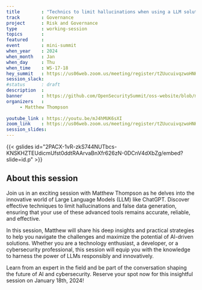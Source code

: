 ```yaml
---
title        : "Technics to limit hallucinations when using a LLM solution like ChatGPT"
track        : Governance
project      : Risk and Governance
type         : working-session
topics       : 
featured     :
event        : mini-summit
when_year    : 2024
when_month   : Jan
when_day     : Thu
when_time    : WS-17-18
hey_summit   : https://us06web.zoom.us/meeting/register/tZUucuivqzwoHNHCUYqioU_JiA7I0_B6LzSt
session_slack:
#status      : draft
description  :
banner       : https://github.com/OpenSecuritySummit/oss-website/blob/main/content/sessions/2024/mini-summits/Jan/banners/Technics%20to%20limit%20hallucination.jpeg?raw=true
organizers   :
     - Matthew Thompson
    
youtube_link : https://youtu.be/mJ4hMUK6sXI
zoom_link    : https://us06web.zoom.us/meeting/register/tZUucuivqzwoHNHCUYqioU_JiA7I0_B6LzSt
session_slides:
---
```

{{< gslides id="2PACX-1vR-zkS744NUTbcs-KNSKHZTEUdicmUfst0ddtRAArvaBnXfr626zN-0DCnV4dXbZg/embed?slide=id.p" >}}

## About this session
Join us in an exciting session with Matthew Thompson as he delves into the innovative world of Large Language Models (LLM) like ChatGPT. Discover effective techniques to limit hallucinations and false data generation, ensuring that your use of these advanced tools remains accurate, reliable, and effective.

In this session, Matthew will share his deep insights and practical strategies to help you navigate the challenges and maximize the potential of AI-driven solutions. Whether you are a technology enthusiast, a developer, or a cybersecurity professional, this session will equip you with the knowledge to harness the power of LLMs responsibly and innovatively.

Learn from an expert in the field and be part of the conversation shaping the future of AI and cybersecurity. Reserve your spot now for this insightful session on January 18th, 2024!
